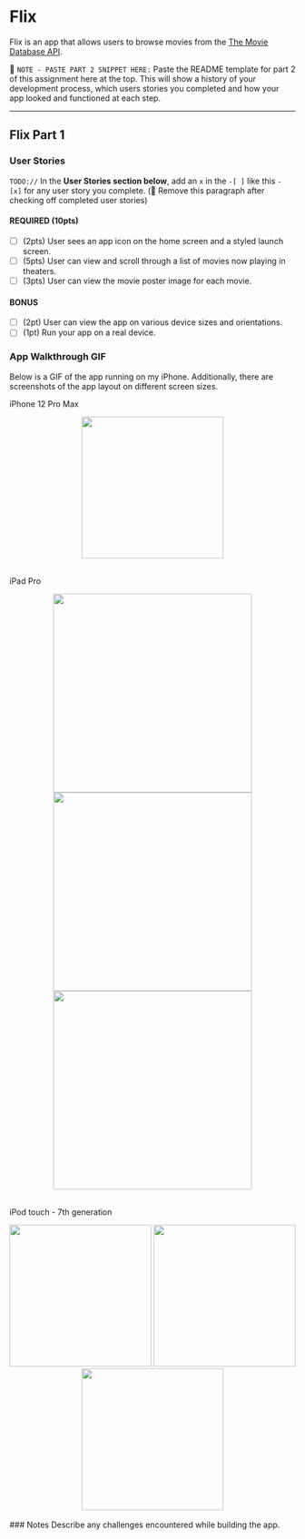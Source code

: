 # Flix

Flix is an app that allows users to browse movies from the [The Movie Database API](http://docs.themoviedb.apiary.io/#).

📝 `NOTE - PASTE PART 2 SNIPPET HERE:` Paste the README template for part 2 of this assignment here at the top. This will show a history of your development process, which users stories you completed and how your app looked and functioned at each step.

---

## Flix Part 1

### User Stories
`TODO://` In the **User Stories section below**, add an `x` in the `-[ ]` like this `- [x]` for any user story you complete. (🚫 Remove this paragraph after checking off completed user stories)

#### REQUIRED (10pts)
- [ ] (2pts) User sees an app icon on the home screen and a styled launch screen.
- [ ] (5pts) User can view and scroll through a list of movies now playing in theaters.
- [ ] (3pts) User can view the movie poster image for each movie.

#### BONUS
- [ ] (2pt) User can view the app on various device sizes and orientations.
- [ ] (1pt) Run your app on a real device.

### App Walkthrough GIF
Below is a GIF of the app running on my iPhone. Additionally, there are screenshots of the app layout on different screen sizes.

iPhone 12 Pro Max
<center><img src="https://i.imgur.com/AyxHS9F.gif" width=250></center>
<br>

iPad Pro
<center><img src="https://i.imgur.com/8wmSNSX.jpg" width=350>
<img src="https://i.imgur.com/T74pzFt.jpg" width=350>
<img src="https://i.imgur.com/73QiQWT.jpg" width=350></center>
<br>

iPod touch - 7th generation
<center><img src="https://i.imgur.com/sekTS8M.png" width=250>
<img src="https://i.imgur.com/EylNp5M.jpg" width=250>
<img src="https://i.imgur.com/lZn4IYd.png" width=250></center>
<br>
### Notes
Describe any challenges encountered while building the app.
